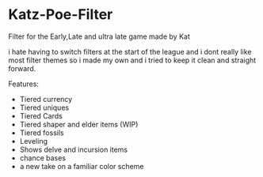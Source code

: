 # Katz-Poe-Filter
Filter for the Early,Late and ultra late game made by Kat

i hate having to switch filters at the start of the league and i dont really like most filter themes
so i made my own and i tried to keep it clean and straight forward.

Features:

- Tiered currency
- Tiered uniques
- Tiered Cards
- Tiered shaper and elder items (WIP)
- Tiered fossils
- Leveling
- Shows delve and incursion items
- chance bases
- a new take on a familiar color scheme
